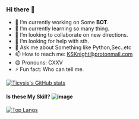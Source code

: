 ### Hi there 👋

- 🔭 I’m currently working on Some **BOT**.
- 🌱 I’m currently learning so many thing.
- 👯 I’m looking to collaborate on new directions.
- 🤔 I’m looking for help with sth.
- 💬 Ask me about Something like Python,Sec..etc
- 📫 How to reach me: KSKnight@protonmail.com
- 😄 Pronouns: CXXV
- ⚡ Fun fact: Who can tell me.

[![Ticysis's GitHub stats](https://github-readme-stats.vercel.app/api?username=Ticysis&count_private=true)](https://github.com/anuraghazra/github-readme-stats)
#### Is these My Skill? ![image](https://user-images.githubusercontent.com/39521717/119606217-bdf54500-be24-11eb-8f5e-5ac6a61979a2.png)

[![Top Langs](https://github-readme-stats.vercel.app/api/top-langs/?username=Ticysis&layout=compact)](https://github.com/anuraghazra/github-readme-stats)
